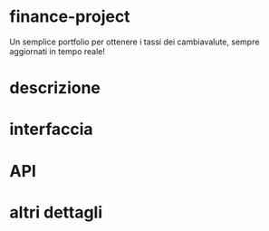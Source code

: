 # finance-project
Un semplice portfolio per ottenere i tassi dei cambiavalute, sempre aggiornati in tempo reale!

# descrizione

# interfaccia

# API

# altri dettagli
